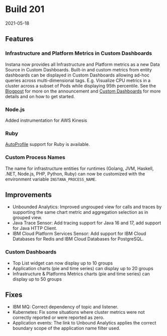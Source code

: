 # Build 201

2021-05-18

## Features

### Infrastructure and Platform Metrics in Custom Dashboards


Instana now provides all Infrastructure and Platform metrics as a new Data Source in Custom Dashboards.
Built-in and custom metrics from entity dashboards can be displayed in Custom Dashboards allowing ad-hoc queries across multi-dimensional tags.
E.g. Visualize CPU metrics in a cluster across a subset of Pods while displaying 95th percentile.
See the [Blogpost](https://instana.com/blog/blazing-fast-ad-hoc-multi-dimensional-aggregations-at-your-fingertips) for more on the announcement and [Custom Dashboards](https://instana.com/docs/custom_dashboards/) for more details and on how to get started.

### Node.js

Added instrumentation for AWS Kinesis

### Ruby

[AutoProfile](https://instana.com/docs/profiling/) support for Ruby is available.

### Custom Process Names

The name for infrastructure entities for runtimes (Golang, JVM, Haskell, .NET, Node.js, PHP, Python, Ruby) can now be customized with the environment variable `INSTANA_PROCESS_NAME`.

## Improvements

* Unbounded Analytics: Improved ungrouped view for calls and traces by supporting the same chart metric and aggregation selection as in grouped view.
* Java Trace Sensor: Add tracing support for Java 16 and 17, add support for Java HTTP Client.
* IBM Cloud Platform Services Sensor: Add support for IBM Cloud Databases for Redis and IBM Cloud Databases for PostgreSQL.


### Custom Dashboards

* Top List widget can now display up to 10 groups
* Application charts (pie and time series) can display up to 20 groups
* Infrastructure & Platforms Metrics charts (pie and time series) can display up to 50 groups

## Fixes

* IBM MQ: Correct dependency of topic and listener.
* Kubernetes: Fix some situations where cluster metrics were not correctly reported or were reported as zero.
* Application events: The link to Unbound Analytics applies the correct boundary scope of the application name filter used.
